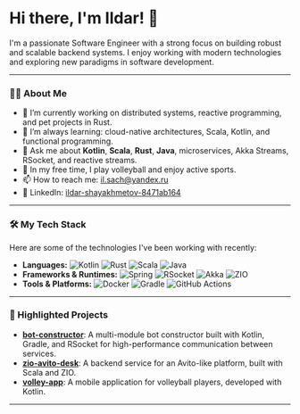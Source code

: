 # Hi there, I'm Ildar! 👋

I'm a passionate Software Engineer with a strong focus on building robust and scalable backend systems. I enjoy working with modern technologies and exploring new paradigms in software development.

---

### 👨‍💻 About Me

- 🔭 I’m currently working on distributed systems, reactive programming, and pet projects in Rust.
- 🌱 I’m always learning: cloud-native architectures, Scala, Kotlin, and functional programming.
- 💬 Ask me about **Kotlin**, **Scala**, **Rust**, **Java**, microservices, Akka Streams, RSocket, and reactive streams.
- 🏐 In my free time, I play volleyball and enjoy active sports.
- 📫 How to reach me: il.sach@yandex.ru
- 💼 LinkedIn: [ildar-shayakhmetov-8471ab164](https://www.linkedin.com/in/ildar-shayakhmetov-8471ab164?utm_source=share&utm_campaign=share_via&utm_content=profile&utm_medium=ios_app)

---

### 🛠️ My Tech Stack

Here are some of the technologies I've been working with recently:

- **Languages:**
  ![Kotlin](https://img.shields.io/badge/Kotlin-7F52FF?style=for-the-badge&logo=kotlin&logoColor=white)
  ![Rust](https://img.shields.io/badge/Rust-000000?style=for-the-badge&logo=rust&logoColor=white)
  ![Scala](https://img.shields.io/badge/Scala-DC322F?style=for-the-badge&logo=scala&logoColor=white)
  ![Java](https://img.shields.io/badge/Java-ED8B00?style=for-the-badge&logo=openjdk&logoColor=white)
- **Frameworks & Runtimes:**
  ![Spring](https://img.shields.io/badge/Spring-6DB33F?style=for-the-badge&logo=spring&logoColor=white)
  ![RSocket](https://img.shields.io/badge/RSocket-FF6347?style=for-the-badge&logo=rsocket&logoColor=white)
  ![Akka](https://img.shields.io/badge/Akka-0093D0?style=for-the-badge)
  ![ZIO](https://img.shields.io/badge/ZIO-00BC7F?style=for-the-badge)
- **Tools & Platforms:**
  ![Docker](https://img.shields.io/badge/Docker-2496ED?style=for-the-badge&logo=docker&logoColor=white)
  ![Gradle](https://img.shields.io/badge/Gradle-02303A?style=for-the-badge&logo=gradle&logoColor=white)
  ![GitHub Actions](https://img.shields.io/badge/GitHub%20Actions-2088FF?style=for-the-badge&logo=github-actions&logoColor=white)

---

### 🚀 Highlighted Projects

- **[bot-constructor](https://github.com/IldarRash/bot-constructor)**: A multi-module bot constructor built with Kotlin, Gradle, and RSocket for high-performance communication between services.
- **[zio-avito-desk](https://github.com/IldarRash/zio-avito-desk)**: A backend service for an Avito-like platform, built with Scala and ZIO.
- **[volley-app](https://github.com/IldarRash/volleyApp)**: A mobile application for volleyball players, developed with Kotlin.

---
